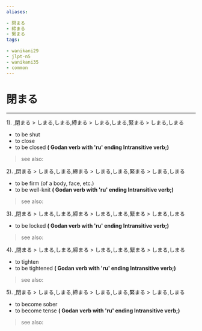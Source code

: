 ```yaml
---
aliases:
    
- 閉まる
- 締まる
- 緊まる
tags:
    
- wanikani29
- jlpt-n5
- wanikani35
- common
---
```


# 閉まる
---
1).
,閉まる > しまる,しまる,締まる > しまる,しまる,緊まる > しまる,しまる

- to be shut
- to close
- to be closed
**( Godan verb with 'ru' ending Intransitive verb;)**
> see also: 
            
2).
,閉まる > しまる,しまる,締まる > しまる,しまる,緊まる > しまる,しまる

- to be firm (of a body, face, etc.)
- to be well-knit
**( Godan verb with 'ru' ending Intransitive verb;)**
> see also: 
            
3).
,閉まる > しまる,しまる,締まる > しまる,しまる,緊まる > しまる,しまる

- to be locked
**( Godan verb with 'ru' ending Intransitive verb;)**
> see also: 
            
4).
,閉まる > しまる,しまる,締まる > しまる,しまる,緊まる > しまる,しまる

- to tighten
- to be tightened
**( Godan verb with 'ru' ending Intransitive verb;)**
> see also: 
            
5).
,閉まる > しまる,しまる,締まる > しまる,しまる,緊まる > しまる,しまる

- to become sober
- to become tense
**( Godan verb with 'ru' ending Intransitive verb;)**
> see also: 
            